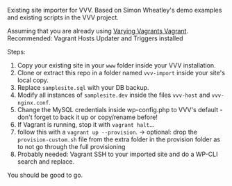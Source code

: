Existing site importer for VVV.
Based on Simon Wheatley's demo examples and existing scripts in the VVV project.

Assuming that you are already using [Varying Vagrants Vagrant](https://github.com/10up/varying-vagrant-vagrants/).
Recommended: Vagrant Hosts Updater and Triggers installed

Steps:

1. Copy your existing site in your `www` folder inside your VVV installation.
2. Clone or extract this repo in a folder named `vvv-import` inside your site's local copy. 
3. Replace `samplesite.sql` with your DB backup.
4. Modify all instances of `samplesite.dev` inside the files `vvv-host` and `vvv-nginx.conf`.
5. Change the MySQL credentials inside wp-config.php to VVV's default -don't forget to back it up or copy/rename before!
6. If Vagrant is running, stop it with `vagrant halt`...
7. follow this with a `vagrant up --provision`. -> optional: drop the `provision-custom.sh` file from the extra folder in the provision folder as to not go through the full provisioning
8. Probably needed: Vagrant SSH to your imported site and do a WP-CLI search and replace.

You should be good to go. 
